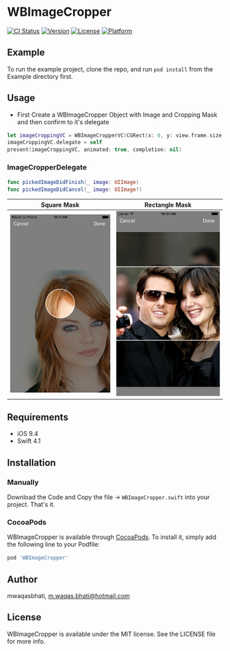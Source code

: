 # WBImageCropper

[![CI Status](https://img.shields.io/travis/mwaqasbhati/WBImageCropper.svg?style=flat)](https://travis-ci.org/mwaqasbhati/WBImageCropper)
[![Version](https://img.shields.io/cocoapods/v/WBImageCropper.svg?style=flat)](https://cocoapods.org/pods/WBImageCropper)
[![License](https://img.shields.io/cocoapods/l/WBImageCropper.svg?style=flat)](https://cocoapods.org/pods/WBImageCropper)
[![Platform](https://img.shields.io/cocoapods/p/WBImageCropper.svg?style=flat)](https://cocoapods.org/pods/WBImageCropper)

## Example

To run the example project, clone the repo, and run `pod install` from the Example directory first.

## Usage

- First Create a WBImageCropper Object with Image and Cropping Mask and then confirm to it's delegate
  
```swift
let imageCroppingVC = WBImageCropperVC(CGRect(x: 0, y: view.frame.size.height/2, width: view.frame.size.width, height: 200), image: UIImage(named: "world")!)
imageCroppingVC.delegate = self
present(imageCroppingVC, animated: true, completion: nil)
```
### ImageCropperDelegate 

```swift
func pickedImageDidFinish(_ image: UIImage)
func pickedImageDidCancel(_ image: UIImage?)
```

|             Square Mask         |         Rectangle Mask          |
|---------------------------------|------------------------------|
|![Demo](https://github.com/mwaqasbhati/WBImageCropper/blob/master/screenshots/square.png)|![Demo](https://github.com/mwaqasbhati/WBImageCropper/blob/master/screenshots/rectangle.png)|
## Requirements

- iOS 9.4
- Swift 4.1

## Installation

### Manually

Download the Code and Copy the file -> `WBImageCropper.swift` into your project. That's it.

### CocoaPods

WBImageCropper is available through [CocoaPods](https://cocoapods.org). To install
it, simply add the following line to your Podfile:

```ruby
pod 'WBImageCropper'
```

## Author

mwaqasbhati, m.waqas.bhati@hotmail.com

## License

WBImageCropper is available under the MIT license. See the LICENSE file for more info.
